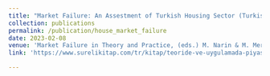 ```yaml
---
title: "Market Failure: An Assestment of Turkish Housing Sector (Turkish)"
collection: publications
permalink: /publication/house_market_failure
date: 2023-02-08
venue: 'Market Failure in Theory and Practice, (eds.) M. Narin & M. Mert'
link: 'https://www.surelikitap.com/tr/kitap/teoride-ve-uygulamada-piyasa-basarisizligi-market-failure-in-theory-and-practice-9786256559943'

---
```

